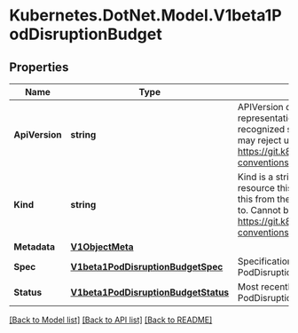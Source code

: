 # Kubernetes.DotNet.Model.V1beta1PodDisruptionBudget
## Properties

Name | Type | Description | Notes
------------ | ------------- | ------------- | -------------
**ApiVersion** | **string** | APIVersion defines the versioned schema of this representation of an object. Servers should convert recognized schemas to the latest internal value, and may reject unrecognized values. More info: https://git.k8s.io/community/contributors/devel/api-conventions.md#resources | [optional] 
**Kind** | **string** | Kind is a string value representing the REST resource this object represents. Servers may infer this from the endpoint the client submits requests to. Cannot be updated. In CamelCase. More info: https://git.k8s.io/community/contributors/devel/api-conventions.md#types-kinds | [optional] 
**Metadata** | [**V1ObjectMeta**](V1ObjectMeta.md) |  | [optional] 
**Spec** | [**V1beta1PodDisruptionBudgetSpec**](V1beta1PodDisruptionBudgetSpec.md) | Specification of the desired behavior of the PodDisruptionBudget. | [optional] 
**Status** | [**V1beta1PodDisruptionBudgetStatus**](V1beta1PodDisruptionBudgetStatus.md) | Most recently observed status of the PodDisruptionBudget. | [optional] 

[[Back to Model list]](../README.md#documentation-for-models) [[Back to API list]](../README.md#documentation-for-api-endpoints) [[Back to README]](../README.md)

